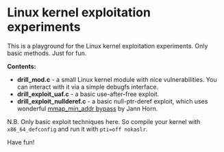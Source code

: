 # Linux kernel exploitation experiments

This is a playground for the Linux kernel exploitation experiments.
Only basic methods. Just for fun.

__Contents:__

  - __drill_mod.c__ - a small Linux kernel module with nice vulnerabilities.
  You can interact with it via a simple debugfs interface.
  - __drill_exploit_uaf.c__ - a basic use-after-free exploit.
  - __drill_exploit_nullderef.c__ - a basic null-ptr-deref exploit, which uses 
  wonderful [mmap_min_addr bypass][1] by Jann Horn.

N.B. Only basic exploit techniques here. So compile your kernel with `x86_64_defconfig`
and run it with `pti=off nokaslr`.

Have fun!

[1]: https://bugs.chromium.org/p/project-zero/issues/detail?id=1792&desc=2
